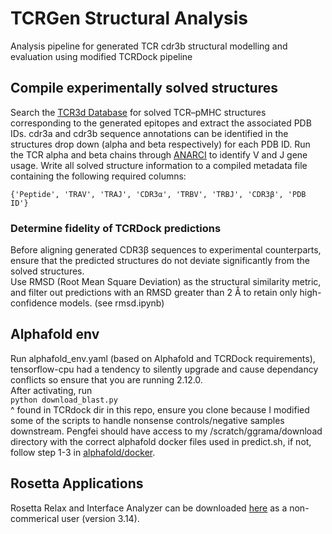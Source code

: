 # TCRGen Structural Analysis
Analysis pipeline for generated TCR cdr3b structural modelling and evaluation using modified TCRDock pipeline

## Compile experimentally solved structures
Search the [TCR3d Database](https://tcr3d.ibbr.umd.edu/mhc1_chains) for solved TCR–pMHC structures corresponding to the generated epitopes and extract the associated PDB IDs. cdr3a and cdr3b sequence annotations can be identified in the structures drop down (alpha and beta respectively) for each PDB ID.
Run the TCR alpha and beta chains through [ANARCI](https://opig.stats.ox.ac.uk/webapps/sabdab-sabpred/sabpred/anarci/) to identify V and J gene usage.
Write all solved structure information to a compiled metadata file containing the following required columns:

`{'Peptide', 'TRAV', 'TRAJ', 'CDR3α', 'TRBV', 'TRBJ', 'CDR3β', 'PDB ID'}`

### Determine fidelity of TCRDock predictions

Before aligning generated CDR3β sequences to experimental counterparts, ensure that the predicted structures do not deviate significantly from the solved structures.  
Use RMSD (Root Mean Square Deviation) as the structural similarity metric, and filter out predictions with an RMSD greater than 2 Å to retain only high-confidence models. (see rmsd.ipynb)

## Alphafold env
Run alphafold_env.yaml (based on Alphafold and TCRDock requirements), tensorflow-cpu had a tendency to silently upgrade and cause dependancy conflicts so ensure that you are running 2.12.0.   
After activating, run  
`python download_blast.py`  
^ found in TCRdock dir in this repo, ensure you clone because I modified some of the scripts to handle nonsense controls/negative samples downstream. 
Pengfei should have access to my /scratch/ggrama/download directory with the correct alphafold docker files used in predict.sh, if not, follow step 1-3 in [alphafold/docker](https://github.com/google-deepmind/alphafold/blob/main/README.md). 

## Rosetta Applications
Rosetta Relax and Interface Analyzer can be downloaded [here](https://rosettacommons.org/software/download/) as a non-commerical user (version 3.14).  
